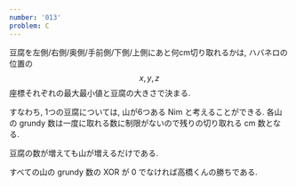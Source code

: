 ```yaml
---
number: '013'
problem: C
---
```

豆腐を左側/右側/奥側/手前側/下側/上側にあと何cm切り取れるかは, ハバネロの位置の $$ x, y, z $$ 座標それぞれの最大最小値と豆腐の大きさで決まる.

すなわち, 1つの豆腐については, 山が6つある Nim と考えることができる. 各山の grundy 数は一度に取れる数に制限がないので残りの切り取れる cm 数となる.

豆腐の数が増えても山が増えるだけである.

すべての山の grundy 数の XOR が 0 でなければ高橋くんの勝ちである.
